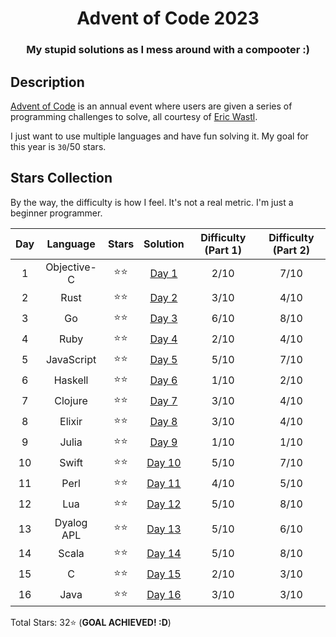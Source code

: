 <div align="center">

# Advent of Code 2023

### My stupid solutions as I mess around with a compooter :)

</div>

## Description

[Advent of Code](https://adventofcode.com) is an annual event where users are given a series of programming challenges to solve, all courtesy of [Eric Wastl](http://was.tl/).

I just want to use multiple languages and have fun solving it. My goal for this year is `30`/50 stars.

## Stars Collection

By the way, the difficulty is how I feel. It's not a real metric. I'm just a beginner programmer.

| Day |  Language   | Stars  |      Solution       | Difficulty (Part 1) | Difficulty (Part 2) |
| :-: | :---------: | :----: | :-----------------: | :-----------------: | :-----------------: |
|  1  | Objective-C | ⭐️⭐️ |  [Day 1](./day-1/)  |        2/10         |        7/10         |
|  2  |    Rust     | ⭐️⭐️ |  [Day 2](./day-2/)  |        3/10         |        4/10         |
|  3  |     Go      | ⭐️⭐️ |  [Day 3](./day-3/)  |        6/10         |        8/10         |
|  4  |    Ruby     | ⭐️⭐️ |  [Day 4](./day-4/)  |        2/10         |        4/10         |
|  5  | JavaScript  | ⭐️⭐️ |  [Day 5](./day-5/)  |        5/10         |        7/10         |
|  6  |   Haskell   | ⭐️⭐️ |  [Day 6](./day-6/)  |        1/10         |        2/10         |
|  7  |   Clojure   | ⭐️⭐️ |  [Day 7](./day-7/)  |        3/10         |        4/10         |
|  8  |   Elixir    | ⭐️⭐️ |  [Day 8](./day-8/)  |        3/10         |        4/10         |
|  9  |    Julia    | ⭐️⭐️ |  [Day 9](./day-9/)  |        1/10         |        1/10         |
| 10  |    Swift    | ⭐️⭐️ | [Day 10](./day-10/) |        5/10         |        7/10         |
| 11  |    Perl     | ⭐️⭐️ | [Day 11](./day-11/) |        4/10         |        5/10         |
| 12  |     Lua     | ⭐️⭐️ | [Day 12](./day-12/) |        5/10         |        8/10         |
| 13  | Dyalog APL  | ⭐️⭐️ | [Day 13](./day-13/) |        5/10         |        6/10         |
| 14  |    Scala    | ⭐️⭐️ | [Day 14](./day-14/) |        5/10         |        8/10         |
| 15  |      C      | ⭐️⭐️ | [Day 15](./day-15/) |        2/10         |        3/10         |
| 16  |    Java     | ⭐️⭐️ | [Day 16](./day-16/) |        3/10         |        3/10         |

Total Stars: 32⭐️ (**GOAL ACHIEVED! :D**)
